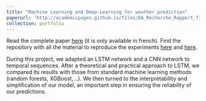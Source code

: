 ```yaml
---
title: "Machine Learning and Deep-Learning for weather prediction"
paperurl: 'http://academicpages.github.io/files/EA_Recherche_Rapport_final.pdf'
collection: portfolio
---
```


Read the complete paper [here](http://mohammed-yassinehabibi.github.io/files/EA_Recherche_Rapport_final.pdf) (it is only available in french).
Find the repository with all the material to reproduce the experiments [here](https://github.com/mohammed-yassinehabibi/LSTM-for-climate-prediction) and [here](https://github.com/mohammed-yassinehabibi/CNN-for-climat-prediction).

During this project, we adapted an LSTM network and a CNN network to temporal sequences. After a theoretical and practical approach to LSTM, we compared its results with those from standard machine learning methods (random forests, XGBoost,...). We then turned to the interpretability and simplification of our model, an important step in ensuring the reliability of our predictions.